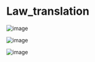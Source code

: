 # Law_translation




![image](https://user-images.githubusercontent.com/28247914/42813786-103b35b8-89fd-11e8-9f3b-90ea87233d09.png)



![image](https://user-images.githubusercontent.com/28247914/42813800-2068fc5e-89fd-11e8-92f0-3cd71755119e.png)




![image](https://user-images.githubusercontent.com/28247914/42813812-282f0f50-89fd-11e8-8864-fad8bf642cf4.png)
